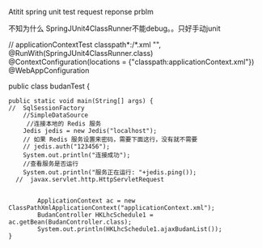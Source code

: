Atitit spring unit test request reponse prblm

不知为什么  SpringJUnit4ClassRunner不能debug。。只好手动junit



<bean id="application.web.controller.BudanController" class="application.web.controller.BudanController"></bean>
<bean id="javax.servlet.http.HttpServletRequest" class="org.springframework.mock.web.MockHttpServletRequest"  ></bean>
<bean id="MockHttpServletResponse" class="org.springframework.mock.web.MockHttpServletResponse"  ></bean>



//   applicationContextTest  classpath*:/*.xml   "",
@RunWith(SpringJUnit4ClassRunner.class)
@ContextConfiguration(locations = {"classpath:applicationContext.xml"})
@WebAppConfiguration

public class budanTest   {
	
	public static void main(String[] args) {
	//	SqlSessionFactory
		//SimpleDataSource
		 //连接本地的 Redis 服务
        Jedis jedis = new Jedis("localhost");
        // 如果 Redis 服务设置来密码，需要下面这行，没有就不需要
        // jedis.auth("123456"); 
        System.out.println("连接成功");
        //查看服务是否运行
        System.out.println("服务正在运行: "+jedis.ping());
      //  javax.servlet.http.HttpServletRequest
        
        
    		ApplicationContext ac = new ClassPathXmlApplicationContext("applicationContext.xml");
    		BudanController HKLhcSchedule1 = ac.getBean(BudanController.class);
    		System.out.println(HKLhcSchedule1.ajaxBudanList());
	}
	
